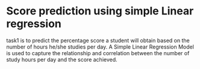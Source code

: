 # Score prediction using simple Linear regression
task1 is to predict the percentage score a student will obtain based on the number of hours he/she studies per day. A Simple Linear Regression Model is used to capture the relationship and correlation between the number of study hours per day and the score achieved.
